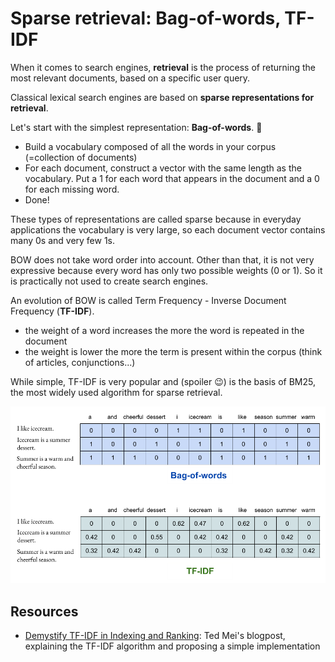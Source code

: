 # Sparse retrieval: Bag-of-words, TF-IDF

When it comes to search engines, **retrieval** is the process of returning the most relevant documents, based on a specific user query.

Classical lexical search engines are based on **sparse representations for retrieval**.

Let's start with the simplest representation: **Bag-of-words**. 👜
- Build a vocabulary composed of all the words in your corpus (=collection of documents)
- For each document, construct a vector with the same length as the vocabulary. Put a 1 for each word that appears in the document and a 0 for each missing word.
- Done!

These types of representations are called sparse because in everyday applications the vocabulary is very large, so each document vector contains many 0s and very few 1s.

BOW does not take word order into account. Other than that, it is not very expressive because every word has only two possible weights (0 or 1). So it is practically not used to create search engines.

An evolution of BOW is called Term Frequency - Inverse Document Frequency (**TF-IDF**).
- the weight of a word increases the more the word is repeated in the document
- the weight is lower the more the term is present within the corpus (think of articles, conjunctions...)

While simple, TF-IDF is very popular and (spoiler 😉) is the basis of BM25, the most widely used algorithm for sparse retrieval.

![Bag-of-words vs TF-IDF](../images/bow-tfidf.png)


## Resources
- [Demystify TF-IDF in Indexing and Ranking](https://ted-mei.medium.com/demystify-tf-idf-in-indexing-and-ranking-5c3ae88c3fa0): Ted Mei's blogpost, explaining the TF-IDF algorithm and proposing a simple implementation